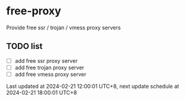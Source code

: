 
# free-proxy
Provide free ssr / trojan / vmess proxy servers


## TODO list
- [ ] add free ssr proxy server
- [ ] add free trojan proxy server
- [ ] add free vmess proxy server

Last updated at 2024-02-21 12:00:01 UTC+8, next update schedule at 2024-02-21 18:00:01 UTC+8

